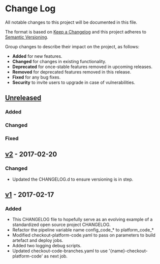 # Change Log
All notable changes to this project will be documented in this file.

The format is based on [Keep a Changelog](http://keepachangelog.com/)
and this project adheres to [Semantic Versioning](http://semver.org/).

Group changes to describe their impact on the project, as follows:
-  **Added** for new features.
-  **Changed** for changes in existing functionality.
-  **Deprecated** for once-stable features removed in upcoming releases.
-  **Removed** for deprecated features removed in this release.
-  **Fixed** for any bug fixes.
-  **Security** to invite users to upgrade in case of vulnerabilities.

## [Unreleased]
### Added

### Changed

### Fixed

## [v2] - 2017-02-20

### Changed
- Updated the CHANGELOG.d to ensure versioning is in step.

## [v1] - 2017-02-17
### Added
- This CHANGELOG file to hopefully serve as an evolving example of a standardized open source project CHANGELOG.
- Refactor the pipeline variable name config_code_* to platform_code_*
- Modified checkout-platform-code.yaml to pass on parameters to build artefact and deploy jobs.
- Added two logging debug scripts.
- Updated checkout-code-branches.yaml to use '{name}-checkout-platform-code' as next job.

[Unreleased]: https://platform.devops.vodafone.com/stash/projects/VFLEAP/repos/vfleap-esim-test-jenkins-job-builder/compare/diff?targetBranch=refs%2Ftags%2FRelease-v2&sourceBranch=refs%2Fheads%2Fmaster&targetRepoId=324

[v2]: https://platform.devops.vodafone.com/stash/projects/VFLEAP/repos/vfleap-esim-test-jenkins-job-builder/compare/diff?targetBranch=refs%2Ftags%2FRelease-v1&sourceBranch=refs%2Ftags%2FRelease-v2&targetRepoId=324

[v1]: https://platform.devops.vodafone.com/stash/projects/VFLEAP/repos/vfleap-esim-test-jenkins-job-builder/compare/diff?targetBranch=refs%2Ftags%2FRelease-v1&sourceBranch=refs%2Ftags%2FRelease-v1&targetRepoId=324
